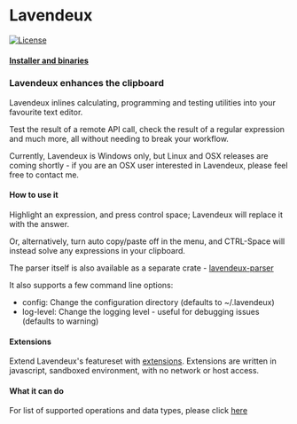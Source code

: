 # Lavendeux
[![License](https://img.shields.io/badge/license-MIT-blue.svg)](https://raw.githubusercontent.com/rscarson/Lavendeux/master/LICENSE)

#### [Installer and binaries](http://rscarson.github.io/lavendeux/)

### Lavendeux enhances the clipboard
Lavendeux inlines calculating, programming and testing utilities into your favourite text editor.

Test the result of a remote API call, check the result of a regular expression and much more, all without needing to break your workflow.

Currently, Lavendeux is Windows only, but Linux and OSX releases are coming shortly - if you are an OSX user interested in Lavendeux, please feel free to contact me.

#### How to use it
Highlight an expression, and press control space; Lavendeux will replace it with the answer.

Or, alternatively, turn auto copy/paste off in the menu, and CTRL-Space will instead solve any expressions in your clipboard.

The parser itself is also available as a separate crate - [lavendeux-parser](https://crates.io/crates/lavendeux-parser)

It also supports a few command line options:

- config: Change the configuration directory (defaults to ~/.lavendeux)
- log-level: Change the logging level - useful for debugging issues (defaults to warning)

#### Extensions
Extend Lavendeux's featureset with [extensions](http://rscarson.github.io/Lavendeux/extensions). Extensions are written in javascript, sandboxed environment, with no network or host access.

#### What it can do
For list of supported operations and data types, please click [here](http://rscarson.github.io/lavendeux)
